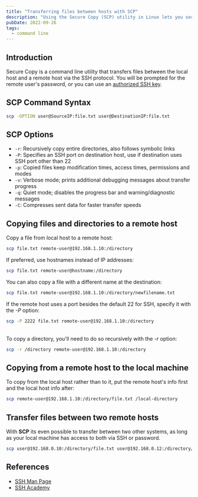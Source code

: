 ```yaml
---
title: "Transferring files between hosts with SCP"
description: "Using the Secure Copy (SCP) utility in Linux lets you securely copy files to and from remote hosts, and it's very easy to use."
pubDate: 2022-09-26
tags:
  - command line
---
```


## Introduction

Secure Copy is a command line utility that transfers files between the local host and a remote host via the SSH protocol. You will be prompted for the remote user's password, or you can use an <a href="/blog/generating-an-ssh-key-pair/" target="_blank" data-umami-event="transfer-scp-to-generating-ssh-key-pair">authorized SSH key</a>.

## SCP Command Syntax

```bash
scp -OPTION user@SourceIP:file.txt user@DestinationIP:file.txt
```

## SCP Options

- `-r`: Recursively copy entire directories, also follows symbolic links
- `-P`: Specifies an SSH port on destination host, use if destination uses SSH port other than 22
- `-p`: Copied files keep modification times, access times, permissions and modes
- `-v`: Verbose mode; prints additional debugging messages about transfer progress
- `-q`: Quiet mode; disables the progress bar and warning/diagnostic messages
- `-C`: Compresses sent data for faster transfer speeds

## Copying files and directories to a remote host

Copy a file from local host to a remote host:

```bash
scp file.txt remote-user@192.168.1.10:/directory
```

If preferred, use hostnames instead of IP addresses:

```bash
scp file.txt remote-user@hostname:/directory
```

You can also copy a file with a different name at the destination:

```bash
scp file.txt remote-user@192.168.1.10:/directory/newfilename.txt
```

If the remote host uses a port besides the default 22 for SSH, specify it with the <em>-P</em> option:

```bash
scp -P 2222 file.txt remote-user@192.168.1.10:/directory
```

<br>
To copy a directory, you'll need to do so recursively with the <em>-r</em> option:

```bash
scp -r /directory remote-user@192.168.1.10:/directory
```

## Copying from a remote host to the local machine

To copy from the local host rather than to it, put the remote host's info first and the local host info after:

```bash
scp remote-user@192.168.1.10:/directory/file.txt /local-directory
```

## Transfer files between two remote hosts

With **SCP** its even possible to transfer between two other systems, as long as your local machine has access to both via SSH or password.

```bash
scp user@192.168.0.10:/directory/file.txt user@192.168.0.12:/directory/file.txt
```

## References

- <a href="https://linux.die.net/man/1/scp" target="_blank" data-umami-event="transfer-scp-ssh-manpage">SSH Man Page</a>
- <a href="https://www.ssh.com/academy/ssh/scp" target="_blank" data-umami-event="transfer-scp-ssh-academy">SSH Academy</a>
